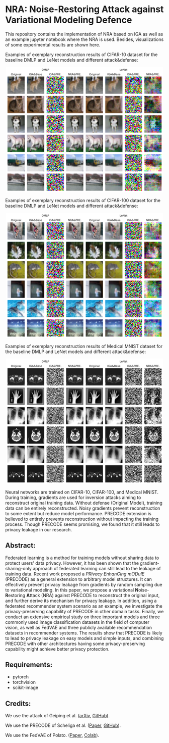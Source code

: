 # NRA: Noise-Restoring Attack against Variational Modeling Defence
This repository contains the implementation of NRA based on IGA as well as an example jupyter notebook where the NRA is used. Besides, visualizations of some experimental results are shown here. 

Examples of exemplary reconstruction results of CIFAR-10 dataset for the baseline DMLP and LeNet models and different attack&defense:
<p align="center">
  <img src="./attack_samples_cifar10.png" alt="summary" width="500">
</p>
Examples of exemplary reconstruction results of CIFAR-100 dataset for the baseline DMLP and LeNet models and different attack&defense:
<p align="center">
  <img src="./attack_samples_cifar100.png" alt="summary" width="500">
</p>
Examples of exemplary reconstruction results of Medical MNIST dataset for the baseline DMLP and LeNet models and different attack&defense:
<p align="center">
  <img src="./attack_samples_medical_mnist.png" alt="summary" width="500">
</p>
Neural networks are trained on CIFAR-10, CIFAR-100, and Medical MNIST. During training, gradients are used for inversion attacks aiming to reconstruct original training data. Without defense (Original Model), training data can be entirely reconstructed. Noisy gradients prevent reconstruction to some extent but reduce model performance. PRECODE extension is believed to entirely prevents reconstruction without impacting the training process. Though PRECODE seems promising, we found that it still leads to privacy leakage in our research.


## Abstract:
Federated learning is a method for training models without sharing data to protect users' data privacy. However, it has been shown that the gradient-sharing-only approach of federated learning can still lead to the leakage of training data. Recent work proposed a *PRivacy EnhanCing mODulE* (PRECODE) as a general extension to arbitrary model structures. It can effectively prevent privacy leakage from gradients by random sampling due to variational modeling. In this paper, we propose a variational **N**oise-**R**estoring **A**ttack (NRA) against PRECODE to reconstruct the original input, and further derive its mechanism for privacy leakage. In addition, using a federated recommender system scenario as an example, we investigate the privacy-preserving capability of PRECODE in other domain tasks. Finally, we conduct an extensive empirical study on three important models and three commonly used image classification datasets in the field of computer vision, as well as FedVAE and three publicly available recommendation datasets in recommender systems. The results show that PRECODE is likely to lead to privacy leakage on easy models and simple inputs, and combining PRECODE with other architectures having some privacy-preserving capability might achieve better privacy protection.


## Requirements:
+ pytorch
+ torchvision
+ scikit-image


## Credits:
We use the attack of Geiping et al. ([arXiv](https://arxiv.org/abs/2003.14053), [GitHub](https://github.com/JonasGeiping/invertinggradients)).

We use the PRECODE of Scheliga et al. ([Paper](https://openaccess.thecvf.com/content/WACV2022/papers/Scheliga_PRECODE_-_A_Generic_Model_Extension_To_Prevent_Deep_Gradient_WACV_2022_paper.pdf), [GitHub](https://github.com/dAI-SY-Group/PRECODE)).

We use the FedVAE of Polato. ([Paper](https://ieeexplore.ieee.org/abstract/document/9533358), [Colab](https://colab.research.google.com/drive/1sOx8QZYwRoEvOc6kBiQnVqZNVdbAEofM?usp=sharing)).

